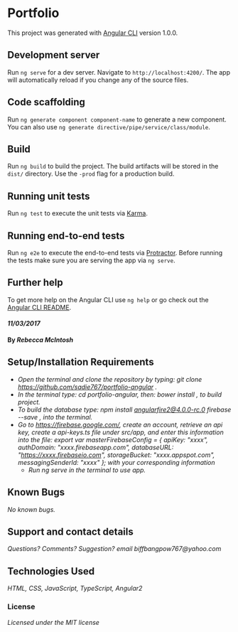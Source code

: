 # Portfolio

This project was generated with [Angular CLI](https://github.com/angular/angular-cli) version 1.0.0.

## Development server

Run `ng serve` for a dev server. Navigate to `http://localhost:4200/`. The app will automatically reload if you change any of the source files.

## Code scaffolding

Run `ng generate component component-name` to generate a new component. You can also use `ng generate directive/pipe/service/class/module`.

## Build

Run `ng build` to build the project. The build artifacts will be stored in the `dist/` directory. Use the `-prod` flag for a production build.

## Running unit tests

Run `ng test` to execute the unit tests via [Karma](https://karma-runner.github.io).

## Running end-to-end tests

Run `ng e2e` to execute the end-to-end tests via [Protractor](http://www.protractortest.org/).
Before running the tests make sure you are serving the app via `ng serve`.

## Further help

To get more help on the Angular CLI use `ng help` or go check out the [Angular CLI README](https://github.com/angular/angular-cli/blob/master/README.md).

#### _11/03/2017_

#### By _**Rebecca McIntosh**_


## Setup/Installation Requirements

* _Open the terminal and clone the repository by typing: git clone https://github.com/sadie767/portfolio-angular ._
* _In the terminal type: cd portfolio-angular, then: bower install , to build project._
* _To build the database type: npm install angularfire2@4.0.0-rc.0 firebase --save , into the terminal._
* _Go to https://firebase.google.com/, create an account, retrieve an api key, create a api-keys.ts file under src/app, and enter this information into the file:
 export var masterFirebaseConfig = {
    apiKey: "xxxx",
    authDomain: "xxxx.firebaseapp.com",
    databaseURL: "https://xxxx.firebaseio.com",
    storageBucket: "xxxx.appspot.com",
    messagingSenderId: "xxxx"
  };
  with your corresponding information_
  * _Run ng serve in the terminal to use app._


## Known Bugs

_No known bugs._

## Support and contact details

_Questions? Comments? Suggestion? email biffbangpow767@yahoo.com_

## Technologies Used

_HTML, CSS, JavaScript, TypeScript, Angular2_

### License

*Licensed under the MIT license*

